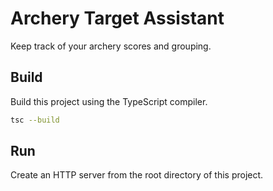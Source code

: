 # Archery Target Assistant
Keep track of your archery scores and grouping.

## Build
Build this project using the TypeScript compiler.

```bash
tsc --build
```

## Run
Create an HTTP server from the root directory of this project.
